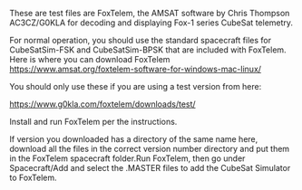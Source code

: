 These are test files are FoxTelem, the AMSAT software by Chris Thompson AC3CZ/G0KLA for decoding and displaying Fox-1 series CubeSat telemetry.

For normal operation, you should use the standard spacecraft files for CubeSatSim-FSK and CubeSatSim-BPSK that are included with FoxTelem.  Here is where you can download FoxTelem https://www.amsat.org/foxtelem-software-for-windows-mac-linux/

You should only use these if you are using a test version from here:

https://www.g0kla.com/foxtelem/downloads/test/

Install and run FoxTelem per the instructions.

If version you downloaded has a directory of the same name here, download all the files in the correct version number directory and put them in the FoxTelem spacecraft folder.Run FoxTelem, then go under Spacecraft/Add and select the .MASTER files to add the CubeSat Simulator to FoxTelem.


